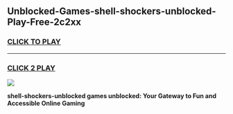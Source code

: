 
## Unblocked-Games-shell-shockers-unblocked-Play-Free-2c2xx
<h3>
<a href="https://premium76.site?title=shell-shockers-unblocked&ref=15A">CLICK TO PLAY</a></h3>
<hr>

<h3>
<a href="https://premium76.site?title=shell-shockers-unblocked&ref=15A">CLICK 2 PLAY</a>
  
</h3>

<a href="https://premium76.site?title=shell-shockers-unblocked&ref=15A"><img src="https://clearcache.store/games.png"></a>


**shell-shockers-unblocked games unblocked: Your Gateway to Fun and Accessible Online Gaming**
